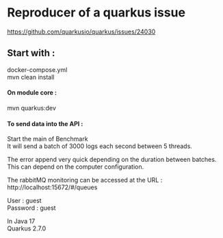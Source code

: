 # Reproducer of a quarkus issue
https://github.com/quarkusio/quarkus/issues/24030

## Start with :
docker-compose.yml  
mvn clean install
#### On module core :
mvn quarkus:dev

#### To send data into the API :
Start the main of Benchmark  
It will send a batch of 3000 logs each second between 5 threads.


The error append very quick depending on the duration between batches.
This can depend on the computer configuration.

The rabbitMQ monitoring can be accessed at the URL :  
http://localhost:15672/#/queues

User : guest  
Password : guest

In Java 17  
Quarkus 2.7.0
